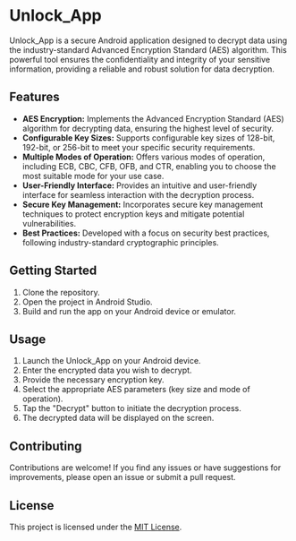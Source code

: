 # Unlock_App

Unlock_App is a secure Android application designed to decrypt data using the industry-standard Advanced Encryption Standard (AES) algorithm. This powerful tool ensures the confidentiality and integrity of your sensitive information, providing a reliable and robust solution for data decryption.

## Features

- **AES Encryption:** Implements the Advanced Encryption Standard (AES) algorithm for decrypting data, ensuring the highest level of security.
- **Configurable Key Sizes:** Supports configurable key sizes of 128-bit, 192-bit, or 256-bit to meet your specific security requirements.
- **Multiple Modes of Operation:** Offers various modes of operation, including ECB, CBC, CFB, OFB, and CTR, enabling you to choose the most suitable mode for your use case.
- **User-Friendly Interface:** Provides an intuitive and user-friendly interface for seamless interaction with the decryption process.
- **Secure Key Management:** Incorporates secure key management techniques to protect encryption keys and mitigate potential vulnerabilities.
- **Best Practices:** Developed with a focus on security best practices, following industry-standard cryptographic principles.

## Getting Started

1. Clone the repository.
2. Open the project in Android Studio.
3. Build and run the app on your Android device or emulator.

## Usage

1. Launch the Unlock_App on your Android device.
2. Enter the encrypted data you wish to decrypt.
3. Provide the necessary encryption key.
4. Select the appropriate AES parameters (key size and mode of operation).
5. Tap the "Decrypt" button to initiate the decryption process.
6. The decrypted data will be displayed on the screen.

## Contributing

Contributions are welcome! If you find any issues or have suggestions for improvements, please open an issue or submit a pull request.

## License

This project is licensed under the [MIT License](LICENSE).
